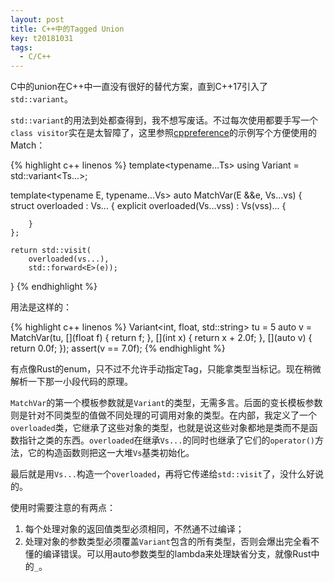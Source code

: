 ```yaml
---
layout: post
title: C++中的Tagged Union
key: t20181031
tags:
  - C/C++
---
```


C中的union在C++中一直没有很好的替代方案，直到C++17引入了`std::variant`。

<!--more-->

`std::variant`的用法到处都查得到，我不想写废话。不过每次使用都要手写一个`class visitor`实在是太智障了，这里参照[cppreference](https://en.cppreference.com/w/cpp/utility/variant)的示例写个方便使用的Match：

{% highlight c++ linenos %}
template<typename...Ts>
using Variant = std::variant<Ts...>;

template<typename E, typename...Vs>
auto MatchVar(E &&e, Vs...vs)
{
    struct overloaded : Vs...
    {
        explicit overloaded(Vs...vss)
            : Vs(vss)...
        {

        }
    };

    return std::visit(
        overloaded(vs...),
        std::forward<E>(e));
}
{% endhighlight %}

用法是这样的：

{% highlight c++ linenos %}
Variant<int, float, std::string> tu = 5
auto v = MatchVar<float>(tu,
    [](float f) { return f; },
    [](int x) { return x + 2.0f; },
    [](auto v) { return 0.0f; });
assert(v == 7.0f);
{% endhighlight %}

有点像Rust的enum，只不过不允许手动指定Tag，只能拿类型当标记。现在稍微解析一下那一小段代码的原理。

`MatchVar`的第一个模板参数就是`Variant`的类型，无需多言。后面的变长模板参数则是针对不同类型的值做不同处理的可调用对象的类型。在内部，我定义了一个`overloaded`类，它继承了这些对象的类型，也就是说这些对象都地是类而不是函数指针之类的东西。`overloaded`在继承`Vs...`的同时也继承了它们的`operator()`方法，它的构造函数则把这一大堆`Vs`基类初始化。

最后就是用`Vs...`构造一个`overloaded`，再将它传递给`std::visit`了，没什么好说的。

使用时需要注意的有两点：
1. 每个处理对象的返回值类型必须相同，不然通不过编译；
2. 处理对象的参数类型必须覆盖`Variant`包含的所有类型，否则会爆出完全看不懂的编译错误。可以用auto参数类型的lambda来处理缺省分支，就像Rust中的`_`。
